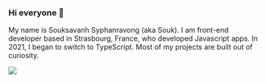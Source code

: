
### Hi everyone 👋

My name is Souksavanh Syphanravong (aka Souk). I am front-end developer based in Strasbourg, France, who developed Javascript apps.
In 2021, I began to switch to TypeScript. Most of my projects are built out of curiosity.

<img align="center" src="https://github-readme-stats.vercel.app/api/top-langs/?username=aiibe&layout=compact&theme=radical" />
